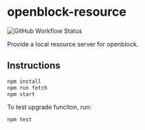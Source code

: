 # openblock-resource

![GitHub Workflow Status](https://img.shields.io/github/workflow/status/openblockcc/openblock-resource/publish)

Provide a local resource server for openblock.

## Instructions

```bash
npm install
npm run fetch
npm start
```

To test upgrade funciton, run:

```bash
npm test
```
